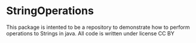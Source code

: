 # StringOperations
This package is intented to be a repository to demonstrate how to perform operations to Strings in java. All code is written under license CC BY
